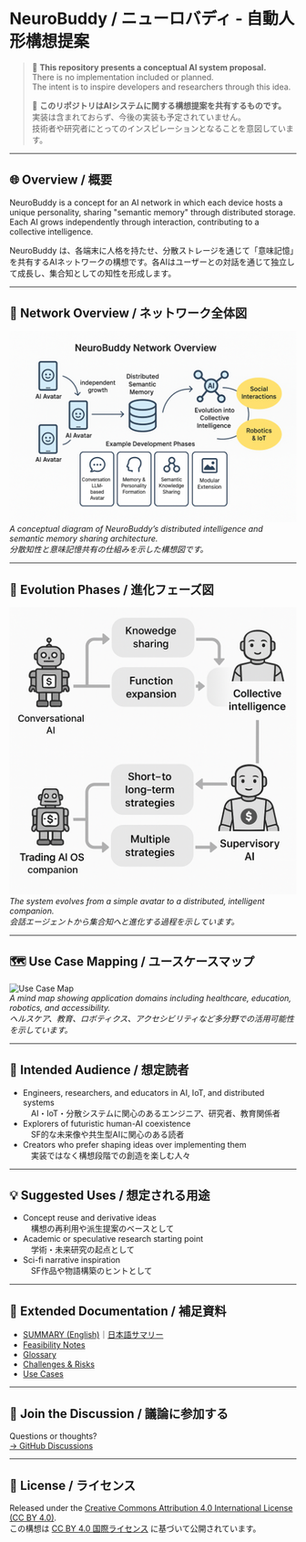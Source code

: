# NeuroBuddy / ニューロバディ - 自動人形構想提案

> 🧠 **This repository presents a conceptual AI system proposal.**  
> There is no implementation included or planned.  
> The intent is to inspire developers and researchers through this idea.  
>
> 🧠 **このリポジトリはAIシステムに関する構想提案を共有するものです。**  
> 実装は含まれておらず、今後の実装も予定されていません。  
> 技術者や研究者にとってのインスピレーションとなることを意図しています。

---

## 🌐 Overview / 概要

NeuroBuddy is a concept for an AI network in which each device hosts a unique personality, sharing "semantic memory" through distributed storage. Each AI grows independently through interaction, contributing to a collective intelligence.

NeuroBuddy は、各端末に人格を持たせ、分散ストレージを通じて「意味記憶」を共有するAIネットワークの構想です。各AIはユーザーとの対話を通じて独立して成長し、集合知としての知性を形成します。

---

## 🧭 Network Overview / ネットワーク全体図

![NeuroBuddy Network Overview](./assets/neurobuddy_network_overview.png)  
*A conceptual diagram of NeuroBuddy’s distributed intelligence and semantic memory sharing architecture.*  
*分散知性と意味記憶共有の仕組みを示した構想図です。*

---

## 🧬 Evolution Phases / 進化フェーズ図

![Evolution Phases](./assets/neurobuddy_evolution_phases.png)  
*The system evolves from a simple avatar to a distributed, intelligent companion.*  
*会話エージェントから集合知へと進化する過程を示しています。*

---

## 🗺️ Use Case Mapping / ユースケースマップ

![Use Case Map](./assets/neurobuddy_usecase_map.png)  
*A mind map showing application domains including healthcare, education, robotics, and accessibility.*  
*ヘルスケア、教育、ロボティクス、アクセシビリティなど多分野での活用可能性を示しています。*

---

## 🎯 Intended Audience / 想定読者

- Engineers, researchers, and educators in AI, IoT, and distributed systems  
　AI・IoT・分散システムに関心のあるエンジニア、研究者、教育関係者  
- Explorers of futuristic human-AI coexistence  
　SF的な未来像や共生型AIに関心のある読者  
- Creators who prefer shaping ideas over implementing them  
　実装ではなく構想段階での創造を楽しむ人々

---

## 💡 Suggested Uses / 想定される用途

- Concept reuse and derivative ideas  
　構想の再利用や派生提案のベースとして  
- Academic or speculative research starting point  
　学術・未来研究の起点として  
- Sci-fi narrative inspiration  
　SF作品や物語構築のヒントとして

---

## 📄 Extended Documentation / 補足資料

- [SUMMARY (English)](./docs/SUMMARY.md)｜[日本語サマリー](./docs/SUMMARY_ja.md)  
- [Feasibility Notes](./docs/FeasibilityNotes.md)  
- [Glossary](./docs/Glossary.md)  
- [Challenges & Risks](./docs/ChallengesAndRisks.md)  
- [Use Cases](./docs/UseCases.md)

---

## 💬 Join the Discussion / 議論に参加する

Questions or thoughts?  
[→ GitHub Discussions](https://github.com/your-username/neurobuddy/discussions)

---

## 🧾 License / ライセンス

Released under the [Creative Commons Attribution 4.0 International License (CC BY 4.0)](https://creativecommons.org/licenses/by/4.0/).  
この構想は [CC BY 4.0 国際ライセンス](https://creativecommons.org/licenses/by/4.0/deed.ja) に基づいて公開されています。



